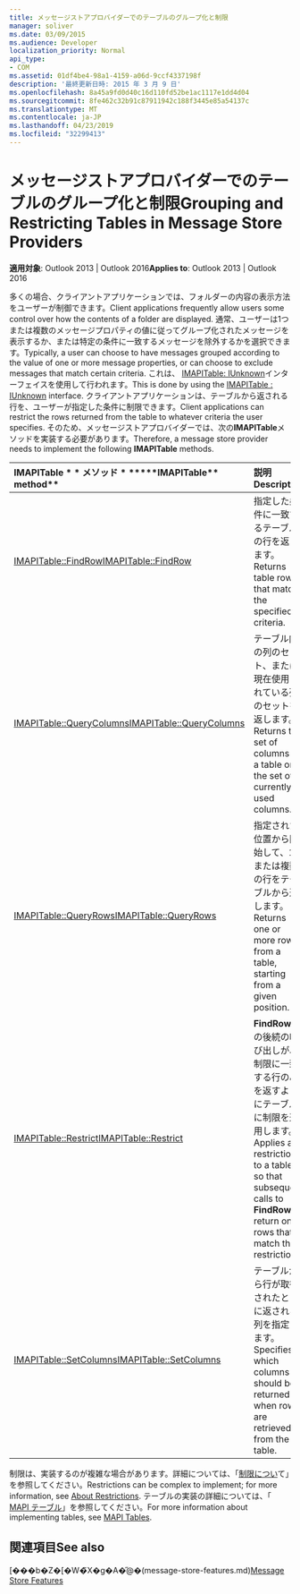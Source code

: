 ```yaml
---
title: メッセージストアプロバイダーでのテーブルのグループ化と制限
manager: soliver
ms.date: 03/09/2015
ms.audience: Developer
localization_priority: Normal
api_type:
- COM
ms.assetid: 01df4be4-98a1-4159-a06d-9ccf4337198f
description: '最終更新日時: 2015 年 3 月 9 日'
ms.openlocfilehash: 8a45a9fd0d40c16d110fd52be1ac1117e1dd4d04
ms.sourcegitcommit: 8fe462c32b91c87911942c188f3445e85a54137c
ms.translationtype: MT
ms.contentlocale: ja-JP
ms.lasthandoff: 04/23/2019
ms.locfileid: "32299413"
---
```

# <a name="grouping-and-restricting-tables-in-message-store-providers"></a><span data-ttu-id="234e0-103">メッセージストアプロバイダーでのテーブルのグループ化と制限</span><span class="sxs-lookup"><span data-stu-id="234e0-103">Grouping and Restricting Tables in Message Store Providers</span></span>

  
  
<span data-ttu-id="234e0-104">**適用対象**: Outlook 2013 | Outlook 2016</span><span class="sxs-lookup"><span data-stu-id="234e0-104">**Applies to**: Outlook 2013 | Outlook 2016</span></span> 
  
<span data-ttu-id="234e0-105">多くの場合、クライアントアプリケーションでは、フォルダーの内容の表示方法をユーザーが制御できます。</span><span class="sxs-lookup"><span data-stu-id="234e0-105">Client applications frequently allow users some control over how the contents of a folder are displayed.</span></span> <span data-ttu-id="234e0-106">通常、ユーザーは1つまたは複数のメッセージプロパティの値に従ってグループ化されたメッセージを表示するか、または特定の条件に一致するメッセージを除外するかを選択できます。</span><span class="sxs-lookup"><span data-stu-id="234e0-106">Typically, a user can choose to have messages grouped according to the value of one or more message properties, or can choose to exclude messages that match certain criteria.</span></span> <span data-ttu-id="234e0-107">これは、 [IMAPITable: IUnknown](imapitableiunknown.md)インターフェイスを使用して行われます。</span><span class="sxs-lookup"><span data-stu-id="234e0-107">This is done by using the [IMAPITable : IUnknown](imapitableiunknown.md) interface.</span></span> <span data-ttu-id="234e0-108">クライアントアプリケーションは、テーブルから返される行を、ユーザーが指定した条件に制限できます。</span><span class="sxs-lookup"><span data-stu-id="234e0-108">Client applications can restrict the rows returned from the table to whatever criteria the user specifies.</span></span> <span data-ttu-id="234e0-109">そのため、メッセージストアプロバイダーでは、次の**IMAPITable**メソッドを実装する必要があります。</span><span class="sxs-lookup"><span data-stu-id="234e0-109">Therefore, a message store provider needs to implement the following **IMAPITable** methods.</span></span> 
  
|<span data-ttu-id="234e0-110">IMAPITable \* \* メソッド \* \*</span><span class="sxs-lookup"><span data-stu-id="234e0-110">\*\*\*\*IMAPITable\*\* method\*\*</span></span>|<span data-ttu-id="234e0-111">**説明**</span><span class="sxs-lookup"><span data-stu-id="234e0-111">**Description**</span></span>|
|:-----|:-----|
|[<span data-ttu-id="234e0-112">IMAPITable::FindRow</span><span class="sxs-lookup"><span data-stu-id="234e0-112">IMAPITable::FindRow</span></span>](imapitable-findrow.md) <br/> |<span data-ttu-id="234e0-113">指定した条件に一致するテーブルの行を返します。</span><span class="sxs-lookup"><span data-stu-id="234e0-113">Returns table rows that match the specified criteria.</span></span>  <br/> |
|[<span data-ttu-id="234e0-114">IMAPITable::QueryColumns</span><span class="sxs-lookup"><span data-stu-id="234e0-114">IMAPITable::QueryColumns</span></span>](imapitable-querycolumns.md) <br/> |<span data-ttu-id="234e0-115">テーブル内の列のセット、または現在使用されている列のセットを返します。</span><span class="sxs-lookup"><span data-stu-id="234e0-115">Returns the set of columns in a table or the set of currently used columns.</span></span>  <br/> |
|[<span data-ttu-id="234e0-116">IMAPITable::QueryRows</span><span class="sxs-lookup"><span data-stu-id="234e0-116">IMAPITable::QueryRows</span></span>](imapitable-queryrows.md) <br/> |<span data-ttu-id="234e0-117">指定された位置から開始して、1つまたは複数の行をテーブルから返します。</span><span class="sxs-lookup"><span data-stu-id="234e0-117">Returns one or more rows from a table, starting from a given position.</span></span>  <br/> |
|[<span data-ttu-id="234e0-118">IMAPITable::Restrict</span><span class="sxs-lookup"><span data-stu-id="234e0-118">IMAPITable::Restrict</span></span>](imapitable-restrict.md) <br/> |<span data-ttu-id="234e0-119">**FindRow**への後続の呼び出しが、制限に一致する行のみを返すようにテーブルに制限を適用します。</span><span class="sxs-lookup"><span data-stu-id="234e0-119">Applies a restriction to a table so that subsequent calls to **FindRow** return only rows that match the restriction.</span></span>  <br/> |
|[<span data-ttu-id="234e0-120">IMAPITable::SetColumns</span><span class="sxs-lookup"><span data-stu-id="234e0-120">IMAPITable::SetColumns</span></span>](imapitable-setcolumns.md) <br/> |<span data-ttu-id="234e0-121">テーブルから行が取得されたときに返される列を指定します。</span><span class="sxs-lookup"><span data-stu-id="234e0-121">Specifies which columns should be returned when rows are retrieved from the table.</span></span>  <br/> |
   
<span data-ttu-id="234e0-122">制限は、実装するのが複雑な場合があります。詳細については、「[制限につい](about-restrictions.md)て」を参照してください。</span><span class="sxs-lookup"><span data-stu-id="234e0-122">Restrictions can be complex to implement; for more information, see [About Restrictions](about-restrictions.md).</span></span> <span data-ttu-id="234e0-123">テーブルの実装の詳細については、「 [MAPI テーブル](mapi-tables.md)」を参照してください。</span><span class="sxs-lookup"><span data-stu-id="234e0-123">For more information about implementing tables, see [MAPI Tables](mapi-tables.md).</span></span>
  
## <a name="see-also"></a><span data-ttu-id="234e0-124">関連項目</span><span class="sxs-lookup"><span data-stu-id="234e0-124">See also</span></span>



<span data-ttu-id="234e0-125">[���b�Z�[�W�̃X�g�A�̋@�[](message-store-features.md)(message-store-features.md)</span><span class="sxs-lookup"><span data-stu-id="234e0-125">[Message Store Features](message-store-features.md)</span></span>

